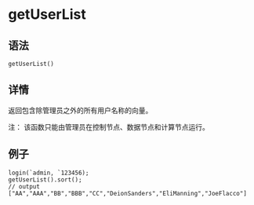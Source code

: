 # getUserList

## 语法

`getUserList()`

## 详情

返回包含除管理员之外的所有用户名称的向量。

注： 该函数只能由管理员在控制节点、数据节点和计算节点运行。

## 例子

```
login(`admin, `123456);
getUserList().sort();
// output
["AA","AAA","BB","BBB","CC","DeionSanders","EliManning","JoeFlacco"]
```


